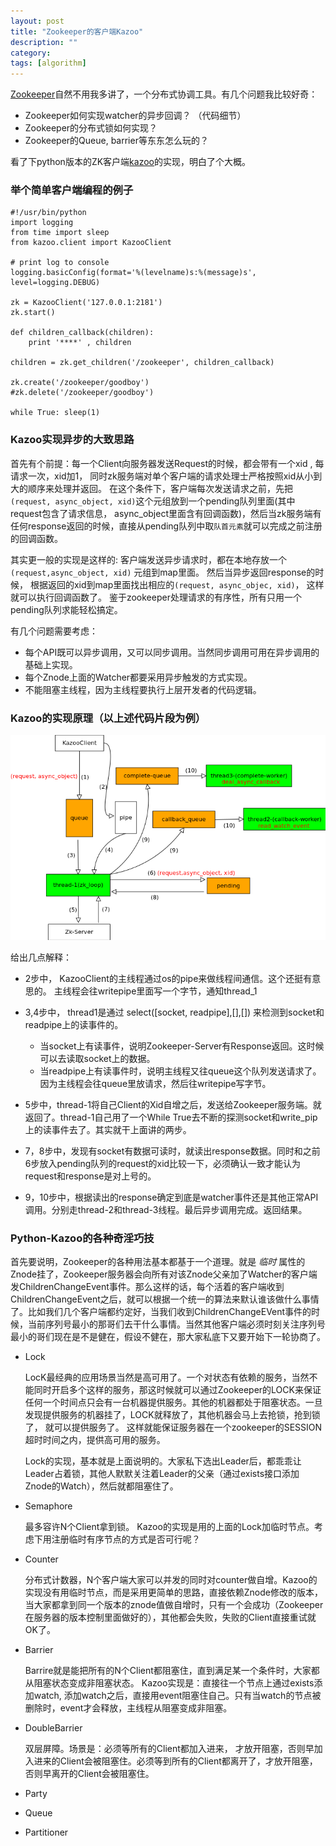 ```yaml
---
layout: post
title: "Zookeeper的客户端Kazoo"
description: ""
category: 
tags: [algorithm]
---
```



[Zookeeper](http://zookeeper.apache.org/)自然不用我多讲了，一个分布式协调工具。有几个问题我比较好奇： 

* Zookeeper如何实现watcher的异步回调？ （代码细节）
* Zookeeper的分布式锁如何实现？
* Zookeeper的Queue, barrier等东东怎么玩的？ 

看了下python版本的ZK客户端[kazoo](https://github.com/python-zk/kazoo.git)的实现，明白了个大概。 

### 举个简单客户端编程的例子

    #!/usr/bin/python
    import logging
    from time import sleep
    from kazoo.client import KazooClient
    
    # print log to console
    logging.basicConfig(format='%(levelname)s:%(message)s', level=logging.DEBUG)
    
    zk = KazooClient('127.0.0.1:2181')
    zk.start()
    
    def children_callback(children):
        print '****' , children
    
    children = zk.get_children('/zookeeper', children_callback)
    
    zk.create('/zookeeper/goodboy')
    #zk.delete('/zookeeper/goodboy')
    
    while True: sleep(1)


###  Kazoo实现异步的大致思路

首先有个前提：每一个Client向服务器发送Request的时候，都会带有一个xid , 每请求一次，xid加1， 同时zk服务端对单个客户端的请求处理士严格按照xid从小到大的顺序来处理并返回。 在这个条件下，客户端每次发送请求之前，先把`(request, async_object, xid)`这个元组放到一个pending队列里面(其中request包含了请求信息， async_object里面含有回调函数)，然后当zk服务端有任何response返回的时候，直接从pending队列中取`队首元素`就可以完成之前注册的回调函数。

其实更一般的实现是这样的: 客户端发送异步请求时，都在本地存放一个`(request,async_object, xid)` 元组到map里面。 然后当异步返回response的时候， 根据返回的xid到map里面找出相应的`(request, async_objec, xid)`， 这样就可以执行回调函数了。 鉴于zookeeper处理请求的有序性，所有只用一个pending队列求能轻松搞定。

有几个问题需要考虑： 

* 每个API既可以异步调用，又可以同步调用。当然同步调用可用在异步调用的基础上实现。
* 每个Znode上面的Watcher都要采用异步触发的方式实现。
* 不能阻塞主线程，因为主线程要执行上层开发者的代码逻辑。


### Kazoo的实现原理（以上述代码片段为例）

![Alt kazoo internal](/images/kazoo.png)

给出几点解释： 

+ 2步中， KazooClient的主线程通过os的pipe来做线程间通信。这个还挺有意思的。 主线程会往writepipe里面写一个字节，通知thread_1
+ 3,4步中， thread1是通过 select([socket, readpipe],[],[]) 来检测到socket和readpipe上的读事件的。 
   
   * 当socket上有读事件，说明Zookeeper-Server有Response返回。这时候可以去读取socket上的数据。 
   * 当readpipe上有读事件时，说明主线程又往queue这个队列发送请求了。因为主线程会往queue里放请求，然后往writepipe写字节。

+ 5步中，thread-1将自己Client的Xid自增之后，发送给Zookeeper服务端。就返回了。thread-1自己用了一个While True去不断的探测socket和write_pip上的读事件去了。其实就干上面讲的两步。
+ 7，8步中，发现有socket有数据可读时，就读出response数据。同时和之前6步放入pending队列的request的xid比较一下，必须确认一致才能认为request和response是对上号的。
+ 9，10步中，根据读出的response确定到底是watcher事件还是其他正常API调用。分别走thread-2和thread-3线程。最后异步调用完成。返回结果。


### Python-Kazoo的各种奇淫巧技

首先要说明，Zookeeper的各种用法基本都基于一个道理。就是 _临时_ 属性的Znode挂了，Zookeeper服务器会向所有对该Znode父亲加了Watcher的客户端发ChildrenChangeEvent事件。那么这样的话，每个活着的客户端收到ChildrenChangeEvent之后，就可以根据一个统一的算法来默认谁该做什么事情了。比如我们几个客户端都约定好，当我们收到ChildrenChangeEVent事件的时候，当前序列号最小的那哥们去干什么事情。当然其他客户端必须时刻关注序列号最小的哥们现在是不是健在，假设不健在，那大家私底下又要开始下一轮协商了。 



* Lock

  LocK最经典的应用场景当然是高可用了。一个对状态有依赖的服务，当然不能同时开启多个这样的服务，那这时候就可以通过Zookeeper的LOCK来保证任何一个时间点只会有一台机器提供服务。其他的机器都处于阻塞状态。一旦发现提供服务的机器挂了，LOCK就释放了，其他机器会马上去抢锁，抢到锁了， 就可以提供服务了。 这样就能保证服务器在一个zookeeper的SESSION超时时间之内，提供高可用的服务。
 

  Lock的实现，基本就是上面说明的。大家私下选出Leader后，都乖乖让Leader占着锁，其他人默默关注着Leader的父亲（通过exists接口添加Znode的Watch），然后就都阻塞住了。



* Semaphore

  最多容许N个Client拿到锁。 Kazoo的实现是用的上面的Lock加临时节点。考虑下用注册临时有序节点的方式是否可行呢？ 



* Counter 

  分布式计数器，N个客户端大家可以并发的同时对counter做自增。Kazoo的实现没有用临时节点，而是采用更简单的思路，直接依赖Znode修改的版本，当大家都拿到同一个版本的znode值做自增时，只有一个会成功（Zookeeper在服务器的版本控制里面做好的），其他都会失败，失败的Client直接重试就OK了。 



* Barrier

  Barrire就是能把所有的N个Client都阻塞住，直到满足某一个条件时，大家都从阻塞状态变成非阻塞状态。 Kazoo实现是：直接往一个节点上通过exists添加watch, 添加watch之后，直接用event阻塞住自己。只有当watch的节点被删除时，event才会释放，主线程从阻塞变成非阻塞。



* DoubleBarrier 

  双层屏障。场景是：必须等所有的Client都加入进来， 才放开阻塞，否则早加入进来的Client会被阻塞住。必须等到所有的Client都离开了，才放开阻塞，否则早离开的Client会被阻塞住。
 
* Party
* Queue
* Partitioner
